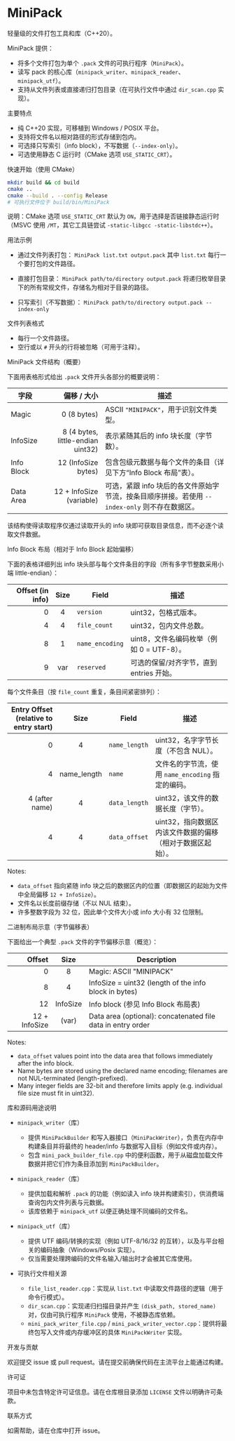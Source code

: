 # MiniPack

轻量级的文件打包工具和库（C++20）。

MiniPack 提供：

- 将多个文件打包为单个 `.pack` 文件的可执行程序（`MiniPack`）。
- 读写 pack 的核心库（`minipack_writer`、`minipack_reader`、`minipack_utf`）。
- 支持从文件列表或直接递归打包目录（在可执行文件中通过 `dir_scan.cpp` 实现）。

主要特点

- 纯 C++20 实现，可移植到 Windows / POSIX 平台。
- 支持将文件名以相对路径的形式存储到包内。
- 可选择只写索引（info block），不写数据（`--index-only`）。
- 可选使用静态 C 运行时（CMake 选项 `USE_STATIC_CRT`）。

快速开始（使用 CMake）

```bash
mkdir build && cd build
cmake ..
cmake --build . --config Release
# 可执行文件位于 build/bin/MiniPack
```

说明：CMake 选项 `USE_STATIC_CRT` 默认为 `ON`，用于选择是否链接静态运行时（MSVC 使用 `/MT`，其它工具链尝试 `-static-libgcc -static-libstdc++`）。

用法示例

- 通过文件列表打包：
  `MiniPack list.txt output.pack`
  其中 `list.txt` 每行一个要打包的文件路径。

- 直接打包目录：
  `MiniPack path/to/directory output.pack`
  将递归枚举目录下的所有常规文件，存储名为相对于目录的路径。

- 只写索引（不写数据）：
  `MiniPack path/to/directory output.pack --index-only`

文件列表格式

- 每行一个文件路径。
- 空行或以 `#` 开头的行将被忽略（可用于注释）。

MiniPack 文件结构（概要）

下面用表格形式给出 `.pack` 文件开头各部分的概要说明：

| 字段 | 偏移 / 大小 | 描述 |
|---|---:|---|
| Magic | 0 (8 bytes) | ASCII `"MINIPACK"`，用于识别文件类型。 |
| InfoSize | 8 (4 bytes, little-endian uint32) | 表示紧随其后的 info 块长度（字节数）。 |
| Info Block | 12 (InfoSize bytes) | 包含包级元数据与每个文件的条目（详见下方“Info Block 布局”表）。 |
| Data Area | 12 + InfoSize (variable) | 可选，紧跟 info 块后的各文件原始字节流，按条目顺序拼接。若使用 `--index-only` 则不存在数据区。 |

该结构使得读取程序仅通过读取开头的 info 块即可获取目录信息，而不必逐个读取文件数据。

Info Block 布局（相对于 Info Block 起始偏移）

下面的表格详细列出 info 块头部与每个文件条目的字段（所有多字节整数采用小端 little-endian）：

| Offset (in info) | Size | Field | 描述 |
|---:|:---:|---|---|
| 0 | 4 | `version` | uint32，包格式版本。 |
| 4 | 4 | `file_count` | uint32，包内文件总数。 |
| 8 | 1 | `name_encoding` | uint8，文件名编码枚举（例如 0 = UTF-8）。 |
| 9 | var | `reserved` | 可选的保留/对齐字节，直到 entries 开始。 |

每个文件条目（按 `file_count` 重复，条目间紧密排列）：

| Entry Offset (relative to entry start) | Size | Field | 描述 |
|---:|:---:|---|---|
| 0 | 4 | `name_length` | uint32，名字字节长度（不包含 NUL）。 |
| 4 | name_length | `name` | 文件名的字节流，使用 `name_encoding` 指定的编码。 |
| 4 (after name) | 4 | `data_length` | uint32，该文件的数据长度（字节）。 |
| 4 | 4 | `data_offset` | uint32，指向数据区内该文件数据的偏移（相对于数据区起始）。 |

Notes:

- `data_offset` 指向紧随 info 块之后的数据区内的位置（即数据区的起始为文件中全局偏移 `12 + InfoSize`）。
- 文件名以长度前缀存储（不以 NUL 结束）。
- 许多整数字段为 32 位，因此单个文件大小或 info 大小有 32 位限制。

二进制布局示意（字节偏移表）

下面给出一个典型 `.pack` 文件的字节偏移示意（概览）：

| Offset | Size | Description |
|------:|:----:|---|
| 0 | 8 | Magic: ASCII "MINIPACK" |
| 8 | 4 | InfoSize = uint32 (length of the info block in bytes) |
| 12 | InfoSize | Info block (参见 Info Block 布局表) |
| 12 + InfoSize | (var) | Data area (optional): concatenated file data in entry order |

Notes:

- `data_offset` values point into the data area that follows immediately after the info block.
- Name bytes are stored using the declared name encoding; filenames are not NUL-terminated (length-prefixed).
- Many integer fields are 32-bit and therefore limits apply (e.g. individual file size must fit in uint32).

库和源码用途说明

- `minipack_writer`（库）
  - 提供 `MiniPackBuilder` 和写入器接口（`MiniPackWriter`），负责在内存中构建条目并将最终的 header/info 与数据写入目标（例如文件或内存）。
  - 包含 `mini_pack_builder_file.cpp` 中的便利函数，用于从磁盘加载文件数据并把它们作为条目添加到 `MiniPackBuilder`。

- `minipack_reader`（库）
  - 提供加载和解析 `.pack` 的功能（例如读入 info 块并构建索引），供消费端查询包内文件列表与元数据。
  - 该库依赖于 `minipack_utf` 以便正确处理不同编码的文件名。

- `minipack_utf`（库）
  - 提供 UTF 编码/转换的实现（例如 UTF-8/16/32 的互转），以及与平台相关的编码抽象（Windows/Posix 实现）。
  - 仅当需要处理跨编码的文件名输入/输出时才会被其它库使用。

- 可执行文件相关源
  - `file_list_reader.cpp`：实现从 `list.txt` 中读取文件路径的逻辑（用于命令行模式）。
  - `dir_scan.cpp`：实现递归扫描目录并产生 `(disk_path, stored_name)` 对，仅由可执行程序 `MiniPack` 使用，不被静态库依赖。
  - `mini_pack_writer_file.cpp` / `mini_pack_writer_vector.cpp`：提供将最终包写入文件或内存缓冲区的具体 `MiniPackWriter` 实现。

开发与贡献

欢迎提交 issue 或 pull request。请在提交前确保代码在主流平台上能通过构建。

许可证

项目中未包含特定许可证信息。请在仓库根目录添加 `LICENSE` 文件以明确许可条款。

联系方式

如需帮助，请在仓库中打开 issue。